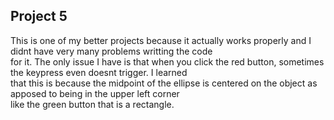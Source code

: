 ## Project 5  

This is one of my better projects because it actually works properly and I didnt have very many problems writting the code  
for it. The only issue I have is that when you click the red button, sometimes the keypress even doesnt trigger. I learned  
that this is because the midpoint of the ellipse is centered on the object as apposed to being in the upper left corner  
like the green button that is a rectangle. 
